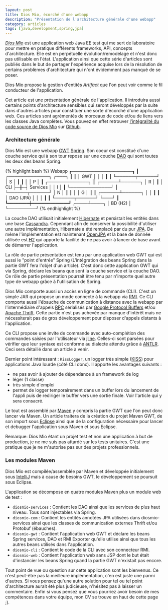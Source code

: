 ```yaml
---
layout: post
title: Dios Mio, écorché d'une webapp
description: "Présentation de l'architecture générale d'une webapp"
category: articles
tags: [java,development,spring,jpa]
---
```


[*Dios Mio*](https://github.com/galaux/diosmio) est une application web Java EE test qui me sert de laboratoire pour mettre en pratique différents frameworks, API, concepts d'architecture. Elle est en perpétuelle évolution/remodelage et n'est donc pas utilisable en l'état. L'application ainsi que cette série d'articles sont publiés dans le but de partager l'expérience acquise lors de la résolution de certains problèmes d'architecture qui n'ont évidemment pas manqué de se poser.

Dios Mio propose la gestion d'entités *Artifact* que l'on peut voir comme le fil conducteur de l'application.

Cet article est une présentation générale de l'application. Il introduira aussi certains points d'architecture sensibles qui seront développés par la suite dans d'autres articles pour constituer une sorte d'écorché d'une application web. Ces articles sont agrémentés de morceaux de code et/ou de liens vers les classes Java complètes. Vous pouvez en effet retrouver [l'intégralité du code source de Dios Mio](https://github.com/galaux/diosmio) sur [Github](https://github.com).

### Architecture générale

Dios Mio est une webapp [GWT](https://developers.google.com/web-toolkit/) [Spring](http://www.springsource.org/). Son coeur est constitué d'une couche service qui à son tour repose sur une couche [DAO](http://fr.wikipedia.org/wiki/Objet_d'acc%C3%A8s_aux_donn%C3%A9es) qui sont toutes les deux des beans Spring.

{% highlight bash %} Webapp
                                ┏━━━━━━━━━━━━━━━━━━━━━━━┓
                                ┃ ┌─────────────┐ ┌───┐ ┃
                                ┃ │     GWT     │ │   │ ┃
                                ┃ └──────┬──────┘ │ S │ ┃
                                ┃        │        │ P │ ┃
                ┌─────────────┐ ┃ ┌──────┴──────┐ │ R │ ┃
                │     CLI     ├─╂─┤  Services   │ │ I │ ┃
                └─────────────┘ ┃ └──────┬──────┘ │ N │ ┃
                                ┃        │        │ G │ ┃
                                ┃ ┌──────┴──────┐ │   │ ┃
                                ┃ │  DAO (JPA)  │ │   │ ┃
                                ┃ └──────┬──────┘ └───┘ ┃
                                ┗━━━━━━━━┿━━━━━━━━━━━━━━┛
                                    ╭────┴────╮
                                    │ BD (H2) │
                                    ╰─────────╯
{% endhighlight %}

La couche DAO utilisait initialement [Hibernate](http://www.hibernate.org/) et persistait les entités dans une base [Cassandra](http://cassandra.apache.org/). Cependant afin de conserver la possibilité d'utiliser une autre implémentation, Hibernate a été remplacé par du pur [JPA](http://fr.wikipedia.org/wiki/Java_Persistence_API). De même l'implémentation est maintenant [OpenJPA](http://openjpa.apache.org/) et la base de donnée utilisée est [H2](http://www.h2database.com/html/main.html) qui apporte la facilité de ne pas avoir à lancer de base avant de démarrer l'application.

La rôle de partie présentation est tenu par une application web GWT qui est aussi le "point d'entrée" Spring (L'intégration des beans Spring dans la partie GWT fera l'objet d'un article). C'est donc cette application GWT qui via Spring, déclare les beans que sont la couche service et la couche DAO. Ce rôle de partie présentation pourrait être tenu par n'importe quel autre type de webapp grâce à l'utilisation de Spring.

Dios Mio comporte aussi un accès en ligne de commande (CLI). C'est un simple JAR qui propose un mode connecté à la webapp via [RMI](http://fr.wikipedia.org/wiki/RMI_(java)). Ce CLI comporte aussi l'ébauche de communication à distance avec la webapp par l'intermédiaire d'appels [RPC](http://fr.wikipedia.org/wiki/Remote_procedure_call) sérialisés par [Google Protocol Buffers](http://code.google.com/p/protobuf/) et/ou [Apache Thrift](http://thrift.apache.org/). Cette partie n'est pas achevée par manque d'intérêt mais ne nécessiterait pas de gros développement pour disposer d'appels distants à l'application.

Ce CLI propose une invite de commande avec auto-complétion des commandes saisies par l'utilisateur via [jline](http://jline.sourceforge.net/). Celles-ci sont parsées pour vérifier que leur syntaxe est conforme au dialecte attendu grâce à [ANTLR](http://www.antlr.org/). Ceci sera détaillé dans un article à venir.

Dernier point intéressant : `KissLogger`, un logger très simple ([K](http://fr.wikipedia.org/wiki/Principe_KISS)[I](http://fr.wikipedia.org/wiki/Kiss)[SS](http://fr.wikipedia.org/wiki/Principe_KISS)) pour applications Java lourde (côté CLI donc). Il apporte les avantages suivants :

-   ne pas avoir à ajouter de dépendance à un framework de log
-   léger (1 classe)
-   très simple d'emploi
-   permet de logger temporairement dans un buffer lors du lancement de l'appli puis de rediriger le buffer vers une sortie finale. Voir l'article qui y sera consacré.

Le tout est assemblé par [Maven](http://maven.apache.org/) y compris la partie GWT que l'on peut donc lancer via Maven. Un article traitera de la création du projet Maven GWT, de son import sous [Eclipse](http://www.eclipse.org/) ainsi que de la configuration nécessaire pour lancer et debugger l'application sous Maven et sous Eclipse.

Remarque: Dios Mio étant un projet test et non une application à but de production, je ne me suis pas attardé sur les tests unitaires. C'est une pratique que je ne m'autorise pas sur des projets professionnels.

### Les modules Maven

Dios Mio est compilée/assemblée par Maven et développée initialement sous [IntelliJ](http://www.jetbrains.com/idea/) mais à cause de besoins GWT, le développement se poursuit sous Eclipse.

L'application se décompose en quatre modules Maven plus un module web de test :

-   `diosmio-services` :
     Contient les DAO ainsi que les services de plus haut niveau. Tous sont injectables via Spring.
-   `diosmio-com` :
     Contient les entités annotées JPA utilisées dans diosmio-services ainsi que les classes de communication externes Thrift et/ou Protobuf (ébauches).
-   `diosmio-gwt` :
     Contient l'application web GWT et déclare les beans Spring services, DAO et RMI Exporter qu'elle utilise ainsi que tous les autres beans utilisés dans l'application.
-   `diosmio-cli` :
     Contient le code de la CLI avec son connecteur RMI.
-   `diosmio-web` :
     Contient l'application web sans JSP dont le but était d'instancier les beans Spring quand la partie GWT n'existait pas encore.

Tout point de vue ou question sur cette application sont les bienvenus. Ce n'est peut-être pas la meilleure implémentation, c'en est juste une parmi d'autres. Si vous pensez qu'une autre solution pour tel ou tel point d'architecture aurait été plus judicieuse, n'hésitez pas à laisser un commentaire. Enfin si vous pensez que vous pourriez avoir besoin de mes compétences dans votre équipe, mon CV se trouve en haut de cette page ;).
